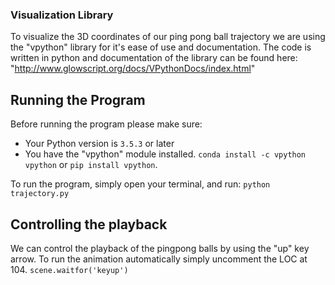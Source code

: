 ### Visualization Library
To visualize the 3D coordinates of our ping pong ball trajectory we are using the "vpython" library for it's ease of use and documentation. The code is written in python and documentation of the library can be found here: "http://www.glowscript.org/docs/VPythonDocs/index.html"

## Running the Program 
Before running the program please make sure: 

- Your Python version is `3.5.3` or later
- You have the "vpython" module installed. `conda install -c vpython vpython` or `pip install vpython`.

To run the program, simply open your terminal, and run: `python trajectory.py`

## Controlling the playback
We can control the playback of the pingpong balls by using the "up" key arrow. To run the animation automatically simply uncomment the LOC at 104. `scene.waitfor('keyup')`